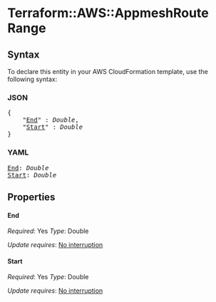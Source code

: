 # Terraform::AWS::AppmeshRoute Range

## Syntax

To declare this entity in your AWS CloudFormation template, use the following syntax:

### JSON

<pre>
{
    "<a href="#end" title="End">End</a>" : <i>Double</i>,
    "<a href="#start" title="Start">Start</a>" : <i>Double</i>
}
</pre>

### YAML

<pre>
<a href="#end" title="End">End</a>: <i>Double</i>
<a href="#start" title="Start">Start</a>: <i>Double</i>
</pre>

## Properties

#### End

_Required_: Yes
_Type_: Double

_Update requires_: [No interruption](https://docs.aws.amazon.com/AWSCloudFormation/latest/UserGuide/using-cfn-updating-stacks-update-behaviors.html#update-no-interrupt)

#### Start

_Required_: Yes
_Type_: Double

_Update requires_: [No interruption](https://docs.aws.amazon.com/AWSCloudFormation/latest/UserGuide/using-cfn-updating-stacks-update-behaviors.html#update-no-interrupt)


